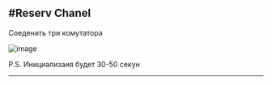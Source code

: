<h2>#Reserv Chanel</h2> 



Соеденить три комутатора  

![image](https://github.com/user-attachments/assets/cf39c005-a1f1-48c3-9058-c7264a8ec4f8)


P.S. Инициализаия будет 30-50 секун
_____________________________________



<h2>  </h2>
